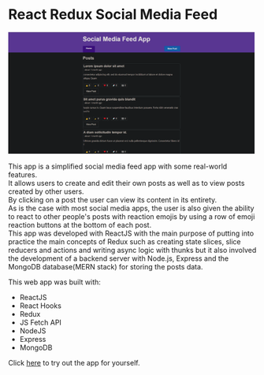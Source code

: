 # React Redux Social Media Feed

<img src="screenshots/SocialMediaFeed2.png" width="500">

This app is a simplified social media feed app with some real-world features.<br/>
It allows users to create and edit their own posts as well as to view posts created by other users.<br/>
By clicking on a post the user can view its content in its entirety.<br/>
As is the case with most social media apps, the user is also given the ability to react to other people's posts with reaction emojis by using a row of emoji reaction buttons at the bottom of each post.<br/>
This app was developed with ReactJS with the main purpose of putting into practice the main concepts of Redux such as creating state slices, slice reducers and actions and writing async logic with thunks but it also involved the development of a backend server with Node.js, Express and the MongoDB database(MERN stack) for storing the posts data.

This web app was built with:
* ReactJS
* React Hooks
* Redux
* JS Fetch API
* NodeJS
* Express
* MongoDB

Click <a href="https://safe-peak-04467.herokuapp.com/" target="_blank">here</a> to try out the app for yourself.
